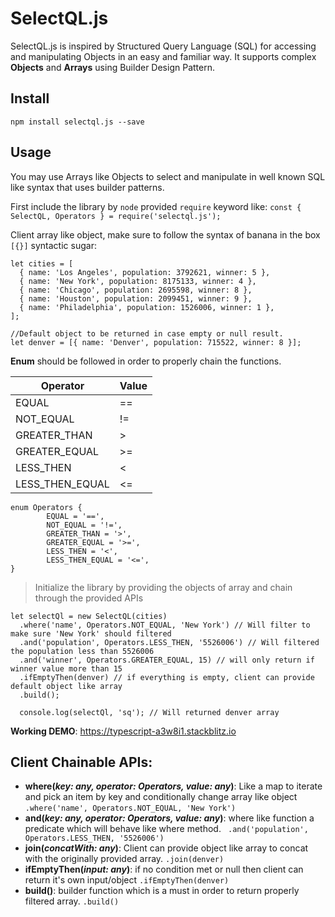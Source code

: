 
# SelectQL.js

SelectQL.js is inspired by Structured Query Language (SQL) for accessing and manipulating Objects in an easy and familiar way. It supports complex **Objects** and **Arrays** using Builder Design Pattern.

## Install

`npm install selectql.js --save`

## Usage
You may use Arrays like Objects to select and manipulate in well known SQL like syntax that uses builder patterns.

First include the library by `node` provided `require` keyword like:
`const { SelectQL, Operators } = require('selectql.js');`
    
  Client array like object, make sure to follow the syntax of banana in the box `[{}]` syntactic sugar:
    
    let cities = [
      { name: 'Los Angeles', population: 3792621, winner: 5 },
      { name: 'New York', population: 8175133, winner: 4 },
      { name: 'Chicago', population: 2695598, winner: 8 },
      { name: 'Houston', population: 2099451, winner: 9 },
      { name: 'Philadelphia', population: 1526006, winner: 1 },
    ];
    
    //Default object to be returned in case empty or null result.
    let denver = [{ name: 'Denver', population: 715522, winner: 8 }];

**Enum** should be followed in order to properly chain the functions.

|  Operator| Value  |
|--|--|
|  EQUAL| == |
|  NOT_EQUAL| != |
|  GREATER_THAN| > |
|  GREATER_EQUAL| >= |
|  LESS_THEN| < |
|  LESS_THEN_EQUAL| <= |


    enum Operators {
            EQUAL = '==',
            NOT_EQUAL = '!=',
            GREATER_THAN = '>',
            GREATER_EQUAL = '>=',
            LESS_THEN = '<',
            LESS_THEN_EQUAL = '<=',
    }

> Initialize the library by providing the objects of array and chain through the provided APIs

    let selectQl = new SelectQL(cities)
      .where('name', Operators.NOT_EQUAL, 'New York') // Will filter to make sure 'New York' should filtered
      .and('population', Operators.LESS_THEN, '5526006') // Will filtered the population less than 5526006
      .and('winner', Operators.GREATER_EQUAL, 15) // will only return if winner value more than 15
      .ifEmptyThen(denver) // if everything is empty, client can provide default object like array
      .build();
      
      console.log(selectQl, 'sq'); // Will returned denver array

 


**Working DEMO**: https://typescript-a3w8i1.stackblitz.io


## Client Chainable APIs:

 - **where(*key: any, operator: Operators, value: any*)**: Like a map to iterate and pick an item by key and conditionally change array like object `.where('name', Operators.NOT_EQUAL, 'New York')`
 - **and(*key: any, operator: Operators, value: any*)**: where like function a predicate which will behave like where method. ` .and('population', Operators.LESS_THEN, '5526006')`
 - **join(*concatWith: any*)**: Client can provide object like array to concat with the originally provided array. `.join(denver)`
 - **ifEmptyThen(*input: any*)**: if no condition met or null then client can return it's own input/object `.ifEmptyThen(denver)`
 - **build()**: builder function which is a must in order to return properly filtered array. `.build()`
